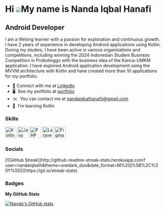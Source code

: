 Hi ![](https://user-images.githubusercontent.com/18350557/176309783-0785949b-9127-417c-8b55-ab5a4333674e.gif)My name is Nanda Iqbal Hanafi
=============================================================================================================================================

Android Developer
----------------------------------

I am a lifelong learner with a passion for exploration and continuous growth. I have 2 years of experience in developing Android applications using Kotlin. During my studies, I have been active in various organizations and competitions, including winning the 2024 Indonesian Student Business Competition in Probolinggo with the business idea of the Kanca-UMKM application. I have explored Android application development using the MVVM architecture with Kotlin and have created more than 10 applications for my portfolio.

* 🙌  Connect with me at [LinkedIn](https://www.linkedin.com/in/nandaiqbalhanafi/)
* 🖥️  See my portfolio at [portfolio](https://bit.ly/nanda-s-project-portfolio)
* ✉️  You can contact me at [nandaiqbalhanafii@gmail.com](nandaiqbalhanafii@gmail.com)
* 🧠  I'm learning Kotlin


### Skills


<p align="left">
<a href="https://kotlinlang.org/" target="_blank" rel="noreferrer"><img src="https://raw.githubusercontent.com/danielcranney/readme-generator/main/public/icons/skills/kotlin-colored.svg" width="36" height="36" alt="Kotlin" /></a>
<a href="https://www.java.com/" target="_blank" rel="noreferrer"><img src="https://raw.githubusercontent.com/danielcranney/readme-generator/main/public/icons/skills/java-colored.svg" width="36" height="36" alt="Java" /></a>
<a href="https://www.php.net/" target="_blank" rel="noreferrer"><img src="https://raw.githubusercontent.com/danielcranney/readme-generator/main/public/icons/skills/php-colored.svg" width="36" height="36" alt="PHP" /></a>
<a href="https://laravel.com/" target="_blank" rel="noreferrer"><img src="https://raw.githubusercontent.com/danielcranney/readme-generator/main/public/icons/skills/laravel-colored.svg" width="36" height="36" alt="Laravel" /></a>
<a href="https://www.figma.com/" target="_blank" rel="noreferrer"><img src="https://raw.githubusercontent.com/danielcranney/readme-generator/main/public/icons/skills/figma-colored.svg" width="36" height="36" alt="Figma" /></a>
</p>


### Socials

<p align="left"> 
[![GitHub Streak](http://github-readme-streak-stats.herokuapp.com?user=nandaiqbalh&theme=onedark_duo&date_format=M%20j%5B%2C%20Y%5D)](https://git.io/streak-stats)

### Badges

<b>My GitHub Stats</b>

<a href="http://www.github.com/nandaiqbalh"><img src="https://github-readme-stats.vercel.app/api?username=nandaiqbalh&show_icons=true&hide=prs,&count_private=true&title_color=6366f1&text_color=ffffff&icon_color=6366f1&bg_color=1c1917&hide_border=true&show_icons=true" alt="Nanda's GitHub stats" /></a>

</a>
